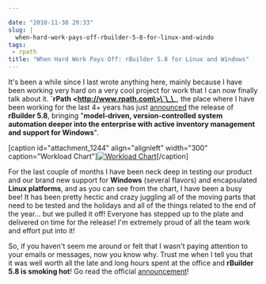 ```yaml
---

date: "2010-11-30 20:33"
slug: |
  when-hard-work-pays-off-rbuilder-5-8-for-linux-and-windo
tags:
 - rpath
title: "When Hard Work Pays Off: rBuilder 5.8 for Linux and Windows"
---
```


It's been a while since I last wrote anything here, mainly because I
have been working very hard on a very cool project for work that I can
now finally talk about it. **\`rPath \<http://www.rpath.com\>\`\_\_**,
the place where I have been working for the last 4+ years has just
[announced](http://blogs.rpath.com/wpmu/rpath-technical-announcements/2010/11/30/rbuilder-58-for-linux-and-windows/)
the release of **rBuilder 5.8**, bringing "**model-driven,
version-controlled system automation deeper into the enterprise with
active inventory management and support for Windows**".

\[caption id="attachment_1244" align="alignleft" width="300"
caption="Workload Chart"\][![Workload
Chart](http://www.ogmaciel.com/wp-content/uploads/2010/11/workloadchart-300x241.png)](http://www.ogmaciel.com/wp-content/uploads/2010/11/workloadchart.png)\[/caption\]

For the last couple of months I have been neck deep in testing our
product and our brand new support for **Windows** (several flavors) and
encapsulated **Linux platforms**, and as you can see from the chart, I
have been a busy bee! It has been pretty hectic and crazy juggling all
of the moving parts that need to be tested and the holidays and all of
the things related to the end of the year... but we pulled it off!
Everyone has stepped up to the plate and delivered on time for the
release! I'm extremely proud of all the team work and effort put into
it!

So, if you haven't seem me around or felt that I wasn't paying attention
to your emails or messages, now you know why. Trust me when I tell you
that it was well worth all the late and long hours spent at the office
and **rBuilder 5.8 is smoking hot**! Go read the official
[announcement](http://blogs.rpath.com/wpmu/rpath-technical-announcements/2010/11/30/rbuilder-58-for-linux-and-windows/)!
